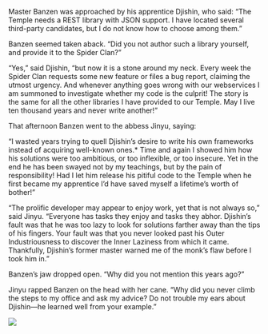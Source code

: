 Master Banzen was approached by his apprentice
Djishin, who said: “The Temple needs a REST library
with JSON support.  I have located several third-party
candidates, but I do not know how to choose among them.”

Banzen seemed taken aback.  “Did you not author
such a library yourself, and provide it to the Spider Clan?”

“Yes,” said Djishin, “but now it is a stone around my neck.
Every week the Spider Clan requests some new feature or
files a bug report, claiming the utmost urgency.  And
whenever anything goes wrong with our webservices I am
summoned to investigate whether my code is the culprit!  The
story is the same for all the other libraries I have
provided to our Temple.  May I live ten thousand years and
never write another!”

That afternoon Banzen went to the abbess Jinyu, saying:

“I wasted years trying to quell Djishin’s desire to write
his own frameworks instead of acquiring well-known
ones.* Time and again I showed him how his solutions
were too ambitious, or too inflexible, or too insecure.
Yet in the end he has been swayed not by my
teachings, but by the pain of responsibility!  Had I let him
release his pitiful code to the Temple when he first became
my apprentice I’d have saved myself a lifetime’s worth of
bother!”

“The prolific developer may appear to enjoy work, yet that
is not always so,” said Jinyu.  “Everyone has tasks they
enjoy and tasks they abhor.  Djishin’s fault was that he was
too lazy to look for solutions farther away than the tips of
his fingers.  Your fault was that you never looked past
his Outer Industriousness to discover the Inner Laziness
from which it came.  Thankfully, Djishin’s former master
warned me of the monk’s flaw before I took him in.”

Banzen’s jaw dropped open.  “Why did you not mention this
years ago?”

Jinyu rapped Banzen on the head with her cane.  “Why did
you never climb the steps to my office and ask my advice?
Do not trouble my ears about Djishin—he learned
well from your example.”

![](/pages/case-199/thwock-full.jpg)

